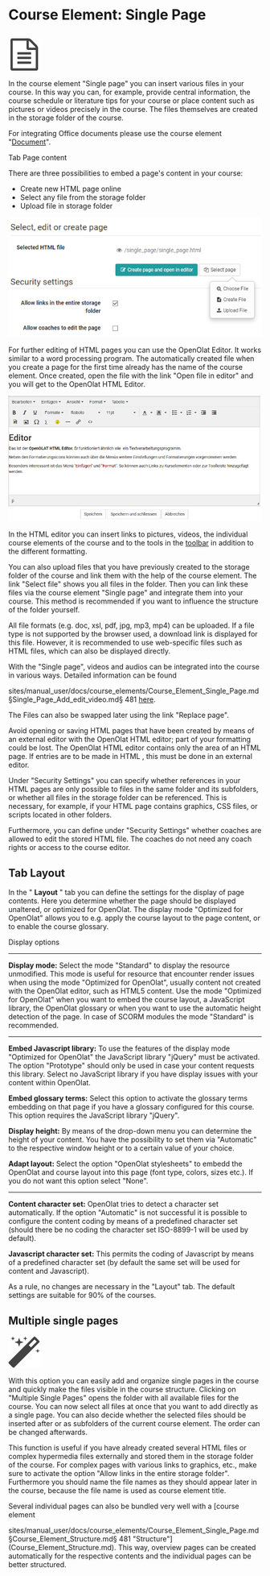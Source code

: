 # Course Element: Single Page

##

![](assets/single_page_icon.png)

In the course element "Single page" you can insert various files in your
course. In this way you can, for example, provide central information, the
course schedule or literature tips for your course or place content such as
pictures or videos precisely in the course. The files themselves are created
in the storage folder of the course.

For integrating Office documents please use the course element
"[Document](Knowledge_Transfer.md)".

  

Tab Page content

There are three possibilities to embed a page's content in your course:

  * Create new HTML page online
  * Select any file from the storage folder
  * Upload file in storage folder

![](assets/single_page_page_content.png)

For further editing of HTML pages you can use the OpenOlat Editor. It works
similar to a word processing program. The automatically created file when you
create a page for the first time already has the name of the course element.
Once created, open the file with the link "Open file in editor" and you will
get to the OpenOlat HTML Editor.

![](assets/html_editor.png)

In the HTML editor you can insert links to pictures, videos, the individual
course elements of the course and to the tools in the
[toolbar](../course_create/Using_additional_Course_Editor_Tools.md) in addition to the
different formatting.

You can also upload files that you have previously created to the storage
folder of the course and link them with the help of the course element. The
link "Select file" shows you all files in the folder. Then you can link these
files via the course element "Single page" and integrate them into your
course. This method is recommended if you want to influence the structure of
the folder yourself.

All file formats (e.g. doc, xsl, pdf, jpg, mp3, mp4) can be uploaded. If a
file type is not supported by the browser used, a download link is displayed
for this file. However, it is recommended to use web-specific files such as
HTML files, which can also be displayed directly.

With the "Single page", videos and audios can be integrated into the course in
various ways. Detailed information can be found

sites/manual_user/docs/course_elements/Course_Element_Single_Page.md §Single_Page_Add_edit_video.md§ 481
[here](../resource_video/Single_Page_Add_edit_video.md).

The Files can also be swapped later using the link "Replace page".

Avoid opening or saving HTML pages that have been created by means of an
external editor with the OpenOlat HTML editor; part of your formatting could
be lost. The OpenOlat HTML editor contains only the <body> area of an HTML
page. If entries are to be made in HTML <head>, this must be done in an
external editor.

Under "Security Settings" you can specify whether references in your HTML
pages are only possible to files in the same folder and its subfolders, or
whether all files in the storage folder can be referenced. This is necessary,
for example, if your HTML page contains graphics, CSS files, or scripts
located in other folders.

Furthermore, you can define under "Security Settings" whether coaches are
allowed to edit the stored HTML file. The coaches do not need any coach rights
or access to the course editor.

## Tab Layout

In the " **Layout** " tab you can define the settings for the display of page
contents. Here you determine whether the page should be displayed unaltered,
or optimized for OpenOlat. The display mode "Optimized for OpenOlat" allows
you to e.g. apply the course layout to the page content, or to enable the
course glossary.

  

 Display options

* * *

 **Display mode:** Select the mode "Standard" to display the resource
unmodified. This mode is useful for resource that encounter render issues when
using the mode "Optimized for OpenOlat", usually content not created with the
OpenOlat editor, such as HTML5 content. Use the mode "Optimized for OpenOlat"
when you want to embed the course layout, a JavaScript library, the OpenOlat
glossary or when you want to use the automatic height detection of the page.
In case of SCORM modules the mode "Standard" is recommended.

* * *

 **Embed Javascript library:** To use the features of the display mode
"Optimized for OpenOlat" the JavaScript library "jQuery" must be activated.
The option "Prototype" should only be used in case your content requests this
library. Select no JavaScript library if you have display issues with your
content within OpenOlat.

 **Embed glossary terms:** Select this option to activate the glossary terms
embedding on that page if you have a glossary configured for this course. This
option requires the JavaScript library "jQuery".

 **Display height:** By means of the drop-down menu you can determine the
height of your content. You have the possibility to set them via "Automatic"
to the respective window height or to a certain value of your choice.

 **Adapt layout:** Select the option "OpenOlat stylesheets" to embedd the
OpenOlat and course layout into this page (font type, colors, sizes etc.). If
you do not want this option select "None".

* * *

 **Content character set:** OpenOlat tries to detect a character set
automatically. If the option "Automatic" is not successful it is possible to
configure the content coding by means of a predefined character set (should
there be no coding the character set ISO-8899-1 will be used by default).

 **Javascript character set:** This permits the coding of Javascript by means
of a predefined character set (by default the same set will be used for
content and Javascript).

  

As a rule, no changes are necessary in the "Layout" tab. The default settings
are suitable for 90% of the courses.

## Multiple single pages

![](assets/wizard_434343_64.png)

With this option you can easily add and organize single pages in the course
and quickly make the files visible in the course structure. Clicking on
"Multiple Single Pages" opens the folder with all available files for the
course. You can now select all files at once that you want to add directly as
a single page. You can also decide whether the selected files should be
inserted after or as subfolders of the current course element. The order can
be changed afterwards.

This function is useful if you have already created several HTML files or
complex hypermedia files externally and stored them in the storage folder of
the course. For complex pages with various links to graphics, etc., make sure
to activate the option "Allow links in the entire storage folder". Furthermore
you should name the file names as they should appear later in the course,
because the file name is used as course element title.

Several individual pages can also be bundled very well with a [course element

sites/manual_user/docs/course_elements/Course_Element_Single_Page.md §Course_Element_Structure.md§ 481
"Structure"](Course_Element_Structure.md). This way, overview pages
can be created automatically for the respective contents and the individual
pages can be better structured.

